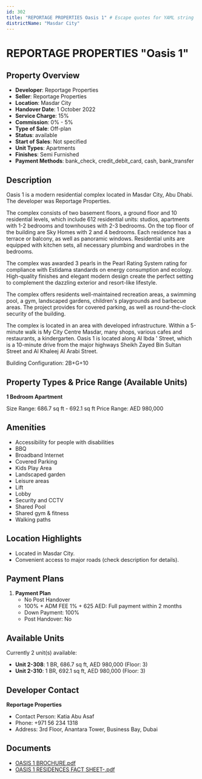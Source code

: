 ```yaml
---
id: 302
title: "REPORTAGE PROPERTIES Oasis 1" # Escape quotes for YAML string
districtName: "Masdar City"
---
```


# REPORTAGE PROPERTIES "Oasis 1"

## Property Overview
- **Developer**: Reportage Properties
- **Seller**: Reportage Properties
- **Location**: Masdar City
- **Handover Date**: 1 October 2022
- **Service Charge**: 15%
- **Commission**: 0% - 5%
- **Type of Sale**: Off-plan
- **Status**: available
- **Start of Sales**: Not specified
- **Unit Types**: Apartments
- **Finishes**: Semi Furnished
- **Payment Methods**: bank_check, credit_debit_card, cash, bank_transfer

## Description
Oasis 1 is a modern residential complex located in Masdar City, Abu Dhabi. The developer was Reportage Properties.

The complex consists of two basement floors, a ground floor and 10 residential levels, which include 612 residential units: studios, apartments with 1-2 bedrooms and townhouses with 2-3 bedrooms. On the top floor of the building are Sky Homes with 2 and 4 bedrooms. Each residence has a terrace or balcony, as well as panoramic windows. Residential units are equipped with kitchen sets, all necessary plumbing and wardrobes in the bedrooms. 

The complex was awarded 3 pearls in the Pearl Rating System rating for compliance with Estidama standards on energy consumption and ecology. High-quality finishes and elegant modern design create the perfect setting to complement the dazzling exterior and resort-like lifestyle. 

The complex offers residents well-maintained recreation areas, a swimming pool, a gym, landscaped gardens, children's playgrounds and barbecue areas. The project provides for covered parking, as well as round-the-clock security of the building. 

The complex is located in an area with developed infrastructure. Within a 5-minute walk is My City Centre Masdar, many shops, various cafes and restaurants, a kindergarten. Oasis 1 is located along Al Ibda ' Street, which is a 10-minute drive from the major highways Sheikh Zayed Bin Sultan Street and Al Khaleej Al Arabi Street.

Building Configuration: 2B+G+10

## Property Types & Price Range (Available Units)
**1 Bedroom Apartment**

Size Range: 686.7 sq ft - 692.1 sq ft
Price Range: AED 980,000

## Amenities
- Accessibility for people with disabilities
- BBQ
- Broadband Internet
- Covered Parking
- Kids Play Area
- Landscaped garden
- Leisure areas
- Lift
- Lobby
- Security and CCTV
- Shared Pool
- Shared gym & fitness
- Walking paths

## Location Highlights
- Located in Masdar City.
- Convenient access to major roads (check description for details).

## Payment Plans
1. **Payment Plan**
   - No Post Handover
   - 100% + ADM FEE 1% + 625 AED: Full payment within 2 months
   - Down Payment: 100%
   - Post Handover: No

## Available Units
Currently 2 unit(s) available:
- **Unit 2-308**: 1 BR, 686.7 sq ft, AED 980,000 (Floor: 3)
- **Unit 2-310**: 1 BR, 692.1 sq ft, AED 980,000 (Floor: 3)

## Developer Contact
**Reportage Properties**
- Contact Person: Katia Abu Asaf
- Phone: +971 56 234 1318
- Address: 3rd Floor, Anantara Tower, Business Bay, Dubai

## Documents
- [OASIS 1 BROCHURE.pdf](https://cdn.geniemap.net/2023/07/21/VAL9RR0GX8kcyQ6q5gyULLfKuDAWonONNbvMR2yN.pdf)
- [OASIS 1 RESIDENCES FACT SHEET-.pdf](https://cdn.geniemap.net/2023/07/21/IqF5qupfQ8OYckhOaXffChcaUuF1Vh15whXKJwNV.pdf)
